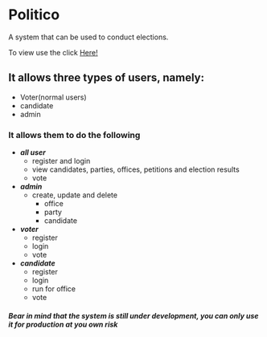 # Politico
A system that can be used to conduct elections.

To view use the click [Here!](https://erycoking.github.io/Politico/UI/user_login.html)

## It allows three types of users, namely:
- Voter(normal users)
- candidate
- admin

### It allows them to do the following
* __*all user*__
  - register and login
  - view candidates, parties, offices, petitions and election results
  - vote
* __*admin*__
  - create, update and delete
    * office
    * party
    * candidate
* __*voter*__
  - register
  - login
  - vote
* __*candidate*__
  - register
  - login
  - run for office
  - vote

##### Bear in mind that the system is still under development, you can only use it for production at you own risk
